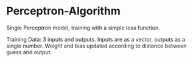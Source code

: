 # Perceptron-Algorithm
Single Perceptron model, training with a simple loss function. 

Training Data: 3 inputs and outputs. Inputs are as a vector, outputs as a single number.
Weight and bias updated according to distance between guess and output.
